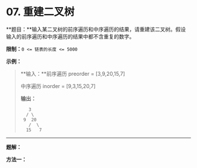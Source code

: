 # 07. 重建二叉树

**题目：**输入某二叉树的前序遍历和中序遍历的结果，请重建该二叉树。假设输入的前序遍历和中序遍历的结果中都不含重复的数字。

**限制：**`0 <= 链表的长度 <= 5000`

**示例：**

>**输入：**前序遍历 preorder = [3,9,20,15,7]
>
>中序遍历 inorder = [9,3,15,20,7]
>
>**输出：**
>
>```
>    3
>   / \
>  9  20
>    /  \
>   15   7
>```



------



**题解：**

**方法一：**

